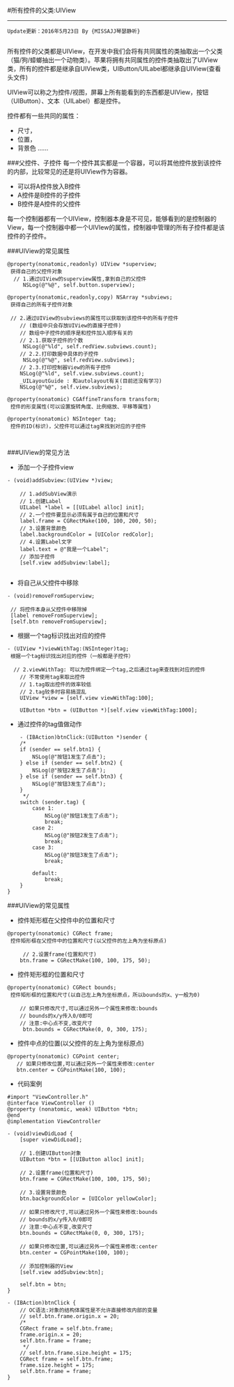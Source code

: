 #所有控件的父类:UIView
 
---
```objc
Update更新：2016年5月23日 By {MISSAJJ琴瑟静听}
 
```



所有控件的父类都是UIView，在开发中我们会将有共同属性的类抽取出一个父类（猫/狗/蟑螂抽出一个动物类）。苹果将拥有共同属性的控件类抽取出了UIView类，所有的控件都是继承自UIView类，UIButton/UILabel都继承自UIView(查看头文件)

UIView可以称之为控件/视图，屏幕上所有能看到的东西都是UIView，按钮（UIButton）、文本（UILabel）都是控件。

控件都有一些共同的属性：
- 尺寸，
- 位置，
- 背景色
......

###父控件、子控件
每一个控件其实都是一个容器，可以将其他控件放到该控件的内部，比较常见的还是将UIView作为容器。

- 可以将A控件放入B控件
- A控件是B控件的子控件
- B控件是A控件的父控件

每一个控制器都有一个UIView，控制器本身是不可见，能够看到的是控制器的View，每一个控制器中都一个UIVIew的属性，控制器中管理的所有子控件都是该控件的子控件。


###UIView的常见属性
```objc
@property(nonatomic,readonly) UIView *superview;
 获得自己的父控件对象
  // 1.通过UIView的superview属性,拿到自己的父控件 
     NSLog(@"%@", self.button.superview);   
```
```objc
@property(nonatomic,readonly,copy) NSArray *subviews;
 获得自己的所有子控件对象
 
 // 2.通过UIView的subviews的属性可以获取到该控件中的所有子控件
    // (数组中只会存放UIView的直接子控件)
    // 数组中子控件的顺序是和控件加入顺序有关的
    // 2.1.获取子控件的个数
     NSLog(@"%ld", self.redView.subviews.count);
    // 2.2.打印数据中具体的子控件
     NSLog(@"%@", self.redView.subviews);
    // 2.3.打印控制器View的所有子控件
    NSLog(@"%ld", self.view.subviews.count);
    _UILayoutGuide : 和autolayout有关(目前还没有学习)
    NSLog(@"%@", self.view.subviews);
```
```objc
@property(nonatomic) CGAffineTransform transform;
 控件的形变属性(可以设置旋转角度、比例缩放、平移等属性)
```
```objc
@property(nonatomic) NSInteger tag;
 控件的ID(标识)，父控件可以通过tag来找到对应的子控件
 


```

###UIView的常见方法

- 添加一个子控件view

```objc
- (void)addSubview:(UIView *)view; 
 
    // 1.addSubView演示 
    // 1.创建Label
    UILabel *label = [[UILabel alloc] init]; 
    // 2.一个控件要显示必须有属于自己的位置和尺寸
    label.frame = CGRectMake(100, 100, 200, 50); 
    // 3.设置背景颜色
    label.backgroundColor = [UIColor redColor]; 
    // 4.设置Label文字
    label.text = @"我是一个Label"; 
    // 添加子控件
    [self.view addSubview:label];
     
```
- 将自己从父控件中移除


```objc
- (void)removeFromSuperview;
  
 // 将控件本身从父控件中移除掉
 [label removeFromSuperview];
 [self.btn removeFromSuperview];
```

- 根据一个tag标识找出对应的控件


```objc
- (UIView *)viewWithTag:(NSInteger)tag;
 根据一个tag标识找出对应的控件（一般都是子控件）
 
  // 2.viewWithTag: 可以为控件绑定一个tag,之后通过tag来查找到对应的控件
    // 不常使用tag来取出控件
    // 1.tag取出控件的效率较低
    // 2.tag较多时容易搞混乱
    UIView *view = [self.view viewWithTag:100]; 
    
    UIButton *btn = (UIButton *)[self.view viewWithTag:1000];  
```

- 通过控件的tag值做动作

```objc
    - (IBAction)btnClick:(UIButton *)sender {
    /*
    if (sender == self.btn1) {
        NSLog(@"按钮1发生了点击");
    } else if (sender == self.btn2) {
        NSLog(@"按钮2发生了点击");
    } else if (sender == self.btn3) {
        NSLog(@"按钮3发生了点击");
    }
     */
    switch (sender.tag) {
        case 1:
            NSLog(@"按钮1发生了点击");
            break;
        case 2:
            NSLog(@"按钮2发生了点击");
            break;
        case 3:
            NSLog(@"按钮3发生了点击");
            break;
            
        default:
            break;
    }
}

```

###UIView的常见属性

- 控件矩形框在父控件中的位置和尺寸


```objc
@property(nonatomic) CGRect frame;
 控件矩形框在父控件中的位置和尺寸(以父控件的左上角为坐标原点)
 
     // 2.设置frame(位置和尺寸)
    btn.frame = CGRectMake(100, 100, 175, 50);
```

- 控件矩形框的位置和尺寸
 
```objc
@property(nonatomic) CGRect bounds;
 控件矩形框的位置和尺寸(以自己左上角为坐标原点，所以bounds的x、y一般为0)
 
    // 如果只修改尺寸,可以通过另外一个属性来修改:bounds
    // bounds的x/y传入0/0即可
    // 注意:中心点不变,改变尺寸
     btn.bounds = CGRectMake(0, 0, 300, 175);
```

- 控件中点的位置(以父控件的左上角为坐标原点)
 
```objc
@property(nonatomic) CGPoint center; 
   // 如果只修改位置,可以通过另外一个属性来修改:center
   btn.center = CGPointMake(100, 100);
```

- 代码案例

```objc
#import "ViewController.h" 
@interface ViewController () 
@property (nonatomic, weak) UIButton *btn; 
@end 
@implementation ViewController

- (void)viewDidLoad {
    [super viewDidLoad];
    
    // 1.创建UIButton对象
    UIButton *btn = [[UIButton alloc] init];
    
    // 2.设置frame(位置和尺寸)
    btn.frame = CGRectMake(100, 100, 175, 50);
    
    // 3.设置背景颜色
    btn.backgroundColor = [UIColor yellowColor]; 
    
    // 如果只修改尺寸,可以通过另外一个属性来修改:bounds
    // bounds的x/y传入0/0即可
    // 注意:中心点不变,改变尺寸
    btn.bounds = CGRectMake(0, 0, 300, 175);
    
    // 如果只修改位置,可以通过另外一个属性来修改:center
    btn.center = CGPointMake(100, 100);
    
    // 添加控制器的View
    [self.view addSubview:btn];
    
    self.btn = btn;
}

- (IBAction)btnClick {
    // OC语法:对象的结构体属性是不允许直接修改内部的变量
    // self.btn.frame.origin.x = 20;
    /*
    CGRect frame = self.btn.frame;
    frame.origin.x = 20;
    self.btn.frame = frame;
     */
    // self.btn.frame.size.height = 175;
    CGRect frame = self.btn.frame;
    frame.size.height = 175;
    self.btn.frame = frame;
}
```
